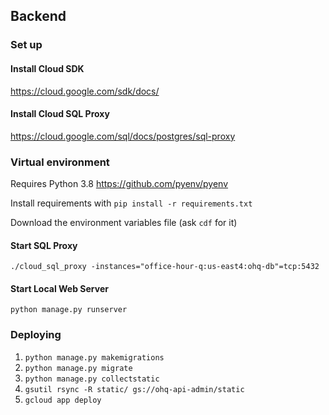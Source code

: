 ## Backend

### Set up

#### Install Cloud SDK
https://cloud.google.com/sdk/docs/

#### Install Cloud SQL Proxy
https://cloud.google.com/sql/docs/postgres/sql-proxy

### Virtual environment
Requires Python 3.8 https://github.com/pyenv/pyenv

Install requirements with `pip install -r requirements.txt`

Download the environment variables file (ask `cdf` for it)

#### Start SQL Proxy 
`./cloud_sql_proxy -instances="office-hour-q:us-east4:ohq-db"=tcp:5432`

#### Start Local Web Server
 `python manage.py runserver`

### Deploying

1. `python manage.py makemigrations`
2. `python manage.py migrate`
2. `python manage.py collectstatic`
3. `gsutil rsync -R static/ gs://ohq-api-admin/static`
4. `gcloud app deploy`
